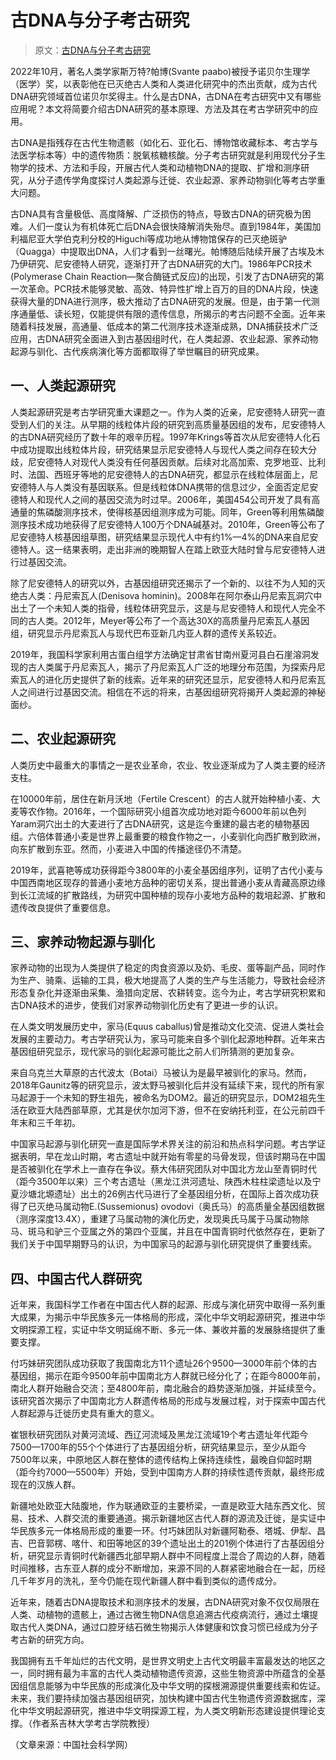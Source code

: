 # 古DNA与分子考古研究

> 原文：[古DNA与分子考古研究](http://kaogu.cssn.cn/zwb/kgyd/kgsb/202211/t20221123_5566158.shtml)

2022年10月，著名人类学家斯万特?帕博(Svante paabo)被授予诺贝尔生理学（医学）奖，以表彰他在已灭绝古人类和人类进化研究中的杰出贡献，成为古代DNA研究领域首位诺贝尔奖得主。什么是古DNA，古DNA在考古研究中又有哪些应用呢？本文将简要介绍古DNA研究的基本原理、方法及其在考古学研究中的应用。

古DNA是指残存在古代生物遗骸（如化石、亚化石、博物馆收藏标本、考古学与法医学标本等）中的遗传物质：脱氧核糖核酸。分子考古研究就是利用现代分子生物学的技术、方法和手段，开展古代人类和动植物DNA的提取、扩增和测序研究，从分子遗传学角度探讨人类起源与迁徙、农业起源、家养动物驯化等考古学重大问题。

古DNA具有含量极低、高度降解、广泛损伤的特点，导致古DNA的研究极为困难。人们一度认为有机体死亡后DNA会很快降解消失殆尽。直到1984年，美国加利福尼亚大学伯克利分校的Higuchi等成功地从博物馆保存的已灭绝斑驴（Quagga）中提取出DNA，人们才看到一丝曙光。帕博随后陆续开展了古埃及木乃伊研究、尼安德特人研究，逐渐打开了古DNA研究的大门。1986年PCR技术(Polymerase Chain Reaction—聚合酶链式反应)的出现，引发了古DNA研究的第一次革命。PCR技术能够灵敏、高效、特异性扩增上百万的目的DNA片段，快速获得大量的DNA进行测序，极大推动了古DNA研究的发展。但是，由于第一代测序通量低、读长短，仅能提供有限的遗传信息，所揭示的考古问题不全面。近年来随着科技发展，高通量、低成本的第二代测序技术逐渐成熟，DNA捕获技术广泛应用，古DNA研究全面进入到古基因组时代，在人类起源、农业起源、家养动物起源与驯化、古代疾病演化等方面都取得了举世瞩目的研究成果。

## 一、人类起源研究

人类起源研究是考古学研究重大课题之一。作为人类的近亲，尼安德特人研究一直受到人们的关注。从早期的线粒体片段的研究到高质量基因组的发布，尼安德特人的古DNA研究经历了数十年的艰辛历程。1997年Krings等首次从尼安德特人化石中成功提取出线粒体片段，研究结果显示尼安德特人与现代人类之间存在较大分歧，尼安德特人对现代人类没有任何基因贡献。后续对北高加索、克罗地亚、比利时、法国、西班牙等地的尼安德特人的古DNA研究，都显示在线粒体层面上，尼安德特人与人类没有基因联系。但是线粒体DNA携带的信息过少，全面否定尼安德特人和现代人之间的基因交流为时过早。2006年，美国454公司开发了具有高通量的焦磷酸测序技术，使得核基因组测序成为可能。同年，Green等利用焦磷酸测序技术成功地获得了尼安德特人100万个DNA碱基对。2010年，Green等公布了尼安德特人核基因组草图，研究结果显示现代人中有约1%—4%的DNA来自尼安德特人。这一结果表明，走出非洲的晚期智人在踏上欧亚大陆时曾与尼安德特人进行过基因交流。

除了尼安德特人的研究以外，古基因组研究还揭示了一个新的、以往不为人知的灭绝古人类：丹尼索瓦人(Denisova hominin)。2008年在阿尔泰山丹尼索瓦洞穴中出土了一个未知人类的指骨，线粒体研究显示，这是与尼安德特人和现代人完全不同的古人类。2012年，Meyer等公布了一个高达30X的高质量丹尼索瓦人基因组，研究显示丹尼索瓦人与现代巴布亚新几内亚人群的遗传关系较近。

2019年，我国科学家利用古蛋白组学方法确定甘肃省甘南州夏河县白石崖溶洞发现的古人类属于丹尼索瓦人，揭示了丹尼索瓦人广泛的地理分布范围，为探索丹尼索瓦人的进化历史提供了新的线索。近年来的研究还显示，尼安德特人和丹尼索瓦人之间进行过基因交流。相信在不远的将来，古基因组研究将揭开人类起源的神秘面纱。

## 二、农业起源研究

人类历史中最重大的事情之一是农业革命，农业、牧业逐渐成为了人类主要的经济支柱。

在10000年前，居住在新月沃地（Fertile Crescent）的古人就开始种植小麦、大麦等农作物。2016年，一个国际研究小组首次成功地对距今6000年前以色列Yaram洞穴出土的大麦进行了古DNA研究，这是迄今重建的最古老的植物基因组。六倍体普通小麦是世界上最重要的粮食作物之一，小麦驯化向西扩散到欧洲，向东扩散到东亚。然而，小麦进入中国的传播途径仍不清楚。

2019年，武喜艳等成功获得距今3800年的小麦全基因组序列，证明了古代小麦与中国西南地区现存的普通小麦地方品种的密切关系，提出普通小麦从青藏高原边缘到长江流域的扩散路线，为研究中国种植的现存小麦地方品种的栽培起源、扩散和遗传改良提供了重要信息。

## 三、家养动物起源与驯化

家养动物的出现为人类提供了稳定的肉食资源以及奶、毛皮、蛋等副产品，同时作为生产、骑乘、运输的工具，极大地提高了人类的生产与生活能力，导致社会经济形态复杂化并逐渐由采集、渔猎向定居、农耕转变。迄今为止，考古学研究积累和古DNA技术的进步，使我们对家养动物驯化历史有了更进一步的认识。

在人类文明发展历史中，家马(Equus caballus)曾是推动文化交流、促进人类社会发展的主要动力。考古学研究认为，家马可能来自多个驯化起源地种群。近年来古基因组研究显示，现代家马的驯化起源可能比之前人们所猜测的更加复杂。

来自乌克兰大草原的古代波太（Botai）马被认为是最早被驯化的家马。然而，2018年Gaunitz等的研究显示，波太野马被驯化后并没有延续下来，现代的所有家马起源于一个未知的野生祖先，被命名为DOM2。最近的研究显示，DOM2祖先生活在欧亚大陆西部草原，尤其是伏尔加河下游，但不在安纳托利亚，在公元前四千年末和三千年初。

中国家马起源与驯化研究一直是国际学术界关注的前沿和热点科学问题。考古学证据表明，早在龙山时期，考古遗址中就开始有零星的马骨发现，但该时期马在中国是否被驯化在学术上一直存在争议。蔡大伟研究团队对中国北方龙山至青铜时代（距今3500年以来）三个考古遗址（黑龙江洪河遗址、陕西木柱柱梁遗址以及宁夏沙塘北塬遗址）出土的26例古代马进行了全基因组分析，在国际上首次成功获得了已灭绝马属动物E.(Sussemionus) ovodovi（奥氏马）的高质量全基因组数据（测序深度13.4X），重建了马属动物的演化历史，发现奥氏马属于马属动物除马、斑马和驴三个亚属之外的第四个亚属，并且在中国青铜时代依然存在，更新了我们关于中国早期野马的认识，为中国家马的起源与驯化研究提供了重要线索。

## 四、中国古代人群研究

近年来，我国科学工作者在中国古代人群的起源、形成与演化研究中取得一系列重大成果，为揭示中华民族多元一体格局的形成，深化中华文明起源研究，推进中华文明探源工程，实证中华文明延绵不断、多元一体、兼收并蓄的发展脉络提供了重要支撑。

付巧妹研究团队成功获取了我国南北方11个遗址26个9500—3000年前个体的古基因组，揭示在距今9500年前中国南北方人群就已经分化了；在距今8000年前，南北人群开始融合交流；至4800年前，南北融合的趋势逐渐加强，并延续至今。该研究首次揭示了中国南北方人群遗传格局的形成与发展过程，对于探索中国古代人群起源与迁徙历史具有重大的意义。

崔银秋研究团队对黄河流域、西辽河流域及黑龙江流域19个考古遗址年代距今7500—1700年的55个个体进行了古基因组分析，研究结果显示，至少从距今7500年以来，中原地区人群在整体的遗传结构上保持连续性，最晚自仰韶时期（距今约7000—5500年）开始，受到中国南方人群的持续性遗传贡献，最终形成现在的汉族人群。

新疆地处欧亚大陆腹地，作为联通欧亚的主要桥梁，一直是欧亚大陆东西文化、贸易、技术、人群交流的重要通道。揭示新疆地区古代人群的源流及迁徙，是实证中华民族多元一体格局形成的重要一环。付巧妹团队对新疆阿勒泰、塔城、伊犁、昌吉、巴音郭楞、喀什、和田等地区的39个遗址出土的201例个体进行了古基因组分析，研究显示青铜时代新疆西北部早期人群中不同程度上混合了周边的人群，随着时间推移，古东亚人群的成分不断增加，来源不同的人群紧密地融合在一起，历经几千年岁月的洗礼，至今仍能在现代新疆人群中看到类似的遗传成分。

近年来，随着古DNA提取技术和测序技术的发展，古DNA研究对象不仅仅局限在人类、动植物的遗骸上，通过古微生物DNA信息追溯古代疫病流行，通过土壤提取古代人类DNA，通过口腔牙结石微生物揭示人体健康和饮食习惯已经成为分子考古新的研究方向。

我国拥有五千年灿烂的古代文明，是世界文明史上古代文明最丰富最发达的地区之一，同时拥有最为丰富的古代人类动植物遗传资源，这些生物资源中所蕴含的全基因组信息能够为中华民族的形成演化及中华文明的探根溯源提供重要线索和佐证。未来，我们要持续加强古基因组研究，加快构建中国古代生物遗传资源数据库，深化中华文明起源研究，推进中华文明探源工程，为人类文明新形态建设提供理论支撑。（作者系吉林大学考古学院教授）

（文章来源：中国社会科学网）